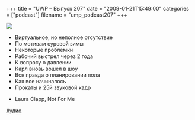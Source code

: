 +++
title = "UWP – Выпуск 207"
date = "2009-01-21T15:49:00"
categories = ["podcast"]
filename = "ump_podcast207"
+++

![](https://podcast.umputun.com/images/uwp/uwp207.jpg)


- Виртуальное, но неполное отсутствие
- По мотивам суровой зимы
- Некоторые проблемки
- Рабочий выстрел через 2 года
- К вопросу о давлении
- Карл вновь вошел в шоу
- Вся правда о планировании пола
- Как все начиналось
- Прокаты и 25й звуковой кадр


* Laura Clapp, Not For Me

[Аудио](http://archive.rucast.net/uwp/media/ump_podcast207.mp3)
<audio src="http://archive.rucast.net/uwp/media/ump_podcast207.mp3" preload="none">